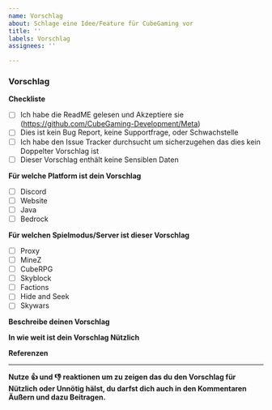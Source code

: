 ```yaml
---
name: Vorschlag
about: Schlage eine Idee/Feature für CubeGaming vor
title: ''
labels: Vorschlag
assignees: ''

---
```


<!-- CubeGaming Vorschlagsguide

Fülle das Template aus. Schreibe nicht zwischen den Pfeilen da der Text in diesen beim Senden Nichtmehr Angezeigt wird.

Wenn du einen Vorschlag einreichen möchtest, lies das Folgende

1.  Fülle das Template aus
     Es macht es für alle Einfacher wenn die Vorschläge dem Standart Template entsprechen. Auch stellt es sicher das wir die Benötigen Informationen haben. 
     Um eine Box Anzukreuzen, Setze ein "x" zwischen [ ] Beispiel: [x]

2.  Halte deinen Vorschlag Simpel
     Stelle sicher das es einfach zu verstehen ist was du Vorschlägst

3. Wähle einen ordentlichen Titel
    Der Vorschlagstitel sollte kurz sein und eine Klare Andeutung für den Bug sein

     -->

### Vorschlag

**Checkliste**
- [ ] Ich habe die ReadME gelesen und Akzeptiere sie (https://github.com/CubeGaming-Development/Meta)
- [ ] Dies ist kein Bug Report, keine Supportfrage, oder Schwachstelle
- [ ] Ich habe den Issue Tracker durchsucht um sicherzugehen das dies kein Doppelter Vorschlag ist
- [ ] Dieser Vorschlag enthält keine Sensiblen Daten

**Für welche Platform ist dein Vorschlag**
<!-- Für welche Platform ist dieser Vorschlag? Discord, Website oder In-game?
Wenn in-game: Java oder Bedrock -->
- [ ] Discord
- [ ] Website
- [ ] Java
- [ ] Bedrock

**Für welchen Spielmodus/Server ist dieser Vorschlag**
<!-- Für welchen Modi/Server ist dieser Vorschlag? Proxy, MineZ, CubeRPG, Skyblock, Skywars, Factions oder Hide and Seek? -->
- [ ] Proxy
- [ ] MineZ
- [ ] CubeRPG
- [ ] Skyblock
- [ ] Factions
- [ ] Hide and Seek
- [ ] Skywars

**Beschreibe deinen Vorschlag**
<!-- Welches Feature möchtest du Vorschlagen
     Beispiel:
          Ich würde gerne ein weiteres Gadged in der Lobby haben mit dem man mit anderen Spielern kleine PVP Kämpfe haben kann mit Zufällig ausgewählten Kits.
          undsoweiter und sofort
-->



**In wie weit ist dein Vorschlag Nützlich**
<!-- Wer Profitiert von deinem Vorschlag und warum ist dieser Nützlich?
     Beispiel:
          Alle Spieler Profitieren davon und er ist Nützlich da man mit einem Kleinem PVP System auch in der Lobby etwas Zeitvertreib hat wenn ein Server voll ist oder man noch              auf Freunde wartet die noch Online kommen wollen.
-->



**Referenzen**
<!-- 
Füge wenn Möglich Referenzen wie Bilder, oder Videos/GIF's hinzu 
Wird nicht Zwingend Benötigt, ist aber sehr Hilfreich -->

---
**Nutze 👍 und 👎 reaktionen um zu zeigen das du den Vorschlag für Nützlich oder Unnötig hälst, du darfst dich auch in den Kommentaren Äußern und dazu Beitragen.**
